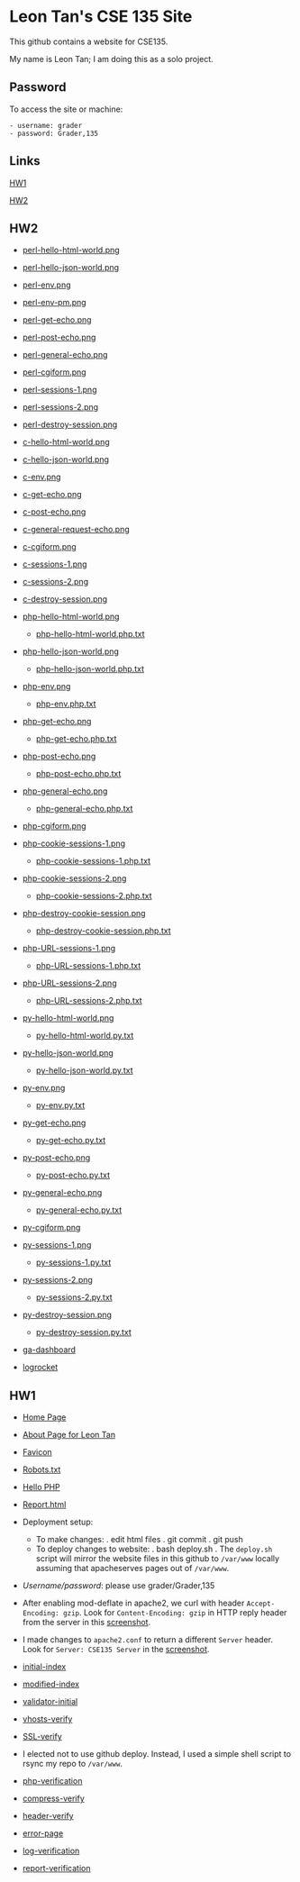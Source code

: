 # Leon Tan's CSE 135 Site

This github contains a website for CSE135.

My name is Leon Tan; I am doing this as a solo project.

## Password

To access the site or machine:

	- username: grader
	- password: Grader,135

## Links

[HW1](#hw1)

[HW2](#hw2)

## HW2
* [perl-hello-html-world.png](http://cse135byleon.site/screenshots.hw2/perl-hello-html-world.png)
* [perl-hello-json-world.png](http://cse135byleon.site/screenshots.hw2/perl-hello-json-world.png)
* [perl-env.png](http://cse135byleon.site/screenshots.hw2/perl-env.png)
* [perl-env-pm.png](http://cse135byleon.site/screenshots.hw2/perl-env-pm.png)
* [perl-get-echo.png](http://cse135byleon.site/screenshots.hw2/perl-get-echo.png)
* [perl-post-echo.png](http://cse135byleon.site/screenshots.hw2/perl-post-echo.png)
* [perl-general-echo.png](http://cse135byleon.site/screenshots.hw2/perl-general-echo.png)
* [perl-cgiform.png](http://cse135byleon.site/screenshots.hw2/perl-cgiform.png)
* [perl-sessions-1.png](http://cse135byleon.site/screenshots.hw2/perl-sessions-1.png)
* [perl-sessions-2.png](http://cse135byleon.site/screenshots.hw2/perl-sessions-2.png)
* [perl-destroy-session.png](http://cse135byleon.site/screenshots.hw2/perl-destroy-session.png)

* [c-hello-html-world.png](http://cse135byleon.site/screenshots.hw2/c-hello-html-world.png)
* [c-hello-json-world.png](http://cse135byleon.site/screenshots.hw2/c-hello-json-world.png)
* [c-env.png](http://cse135byleon.site/screenshots.hw2/c-env.png)
* [c-get-echo.png](http://cse135byleon.site/screenshots.hw2/c-get-echo.png)
* [c-post-echo.png](http://cse135byleon.site/screenshots.hw2/c-post-echo.png)
* [c-general-request-echo.png](http://cse135byleon.site/screenshots.hw2/c-general-request-echo.png)
* [c-cgiform.png](http://cse135byleon.site/screenshots.hw2/c-cgiform.png)
* [c-sessions-1.png](http://cse135byleon.site/screenshots.hw2/c-sessions-1.png)
* [c-sessions-2.png](http://cse135byleon.site/screenshots.hw2/c-sessions-2.png)
* [c-destroy-session.png](http://cse135byleon.site/screenshots.hw2/c-destroy-session.png)

* [php-hello-html-world.png](http://cse135byleon.site/screenshots.hw2/php-hello-html-world.png)
  - [php-hello-html-world.php.txt](http:/cse135byleon.site/src/php-hello-html-world.php.txt) 
* [php-hello-json-world.png](http://cse135byleon.site/screenshots.hw2/php-hello-json-world.png)
  - [php-hello-json-world.php.txt](http:/cse135byleon.site/src/php-hello-json-world.php.txt) 
* [php-env.png](http://cse135byleon.site/screenshots.hw2/php-env.png)
  - [php-env.php.txt](http:/cse135byleon.site/src/php-env.php.txt) 
* [php-get-echo.png](http://cse135byleon.site/screenshots.hw2/php-get-echo.png)
  - [php-get-echo.php.txt](http:/cse135byleon.site/src/php-get-echo.php.txt) 
* [php-post-echo.png](http://cse135byleon.site/screenshots.hw2/php-post-echo.png)
  - [php-post-echo.php.txt](http:/cse135byleon.site/src/php-post-echo.php.txt) 
* [php-general-echo.png](http://cse135byleon.site/screenshots.hw2/php-general-echo.png)
  - [php-general-echo.php.txt](http:/cse135byleon.site/src/php-general-echo.php.txt)
* [php-cgiform.png](http://cse135byleon.site/screenshots.hw2/php-cgiform.png)
* [php-cookie-sessions-1.png](http://cse135byleon.site/screenshots.hw2/php-cookie-sessions-1.png)
  - [php-cookie-sessions-1.php.txt](http:/cse135byleon.site/src/php-cookie-sessions-1.php.txt)
* [php-cookie-sessions-2.png](http://cse135byleon.site/screenshots.hw2/php-cookie-sessions-2.png)
  - [php-cookie-sessions-2.php.txt](http:/cse135byleon.site/src/php-cookie-sessions-2.php.txt)
* [php-destroy-cookie-session.png](http://cse135byleon.site/screenshots.hw2/php-destroy-cookie-session.png)
  - [php-destroy-cookie-session.php.txt](http:/cse135byleon.site/src/php-destroy-cookie-session.php.txt)
* [php-URL-sessions-1.png](http://cse135byleon.site/screenshots.hw2/php-URL-sessions-1.png)
  - [php-URL-sessions-1.php.txt](http:/cse135byleon.site/src/php-URL-sessions-1.php.txt)
* [php-URL-sessions-2.png](http://cse135byleon.site/screenshots.hw2/php-URL-sessions-2.png)
  - [php-URL-sessions-2.php.txt](http:/cse135byleon.site/src/php-URL-sessions-2.php.txt)

* [py-hello-html-world.png](http://cse135byleon.site/screenshots.hw2/py-hello-html-world.png)
  - [py-hello-html-world.py.txt](http://cse135byleon.site/src/py-hello-html-world.py.txt)
* [py-hello-json-world.png](http://cse135byleon.site/screenshots.hw2/py-hello-json-world.png)
  - [py-hello-json-world.py.txt](http://cse135byleon.site/src/py-hello-json-world.py.txt)
* [py-env.png](http://cse135byleon.site/screenshots.hw2/py-env.png)
  - [py-env.py.txt](http://cse135byleon.site/src/py-env.py.txt)
* [py-get-echo.png](http://cse135byleon.site/screenshots.hw2/py-get-echo.png)
  - [py-get-echo.py.txt](http://cse135byleon.site/src/py-get-echo.py.txt)
* [py-post-echo.png](http://cse135byleon.site/screenshots.hw2/py-post-echo.png)
  - [py-post-echo.py.txt](http://cse135byleon.site/src/py-post-echo.py.txt)
* [py-general-echo.png](http://cse135byleon.site/screenshots.hw2/py-general-echo.png)
  - [py-general-echo.py.txt](http://cse135byleon.site/src/py-general-echo.py.txt)
* [py-cgiform.png](http://cse135byleon.site/screenshots.hw2/py-cgiform.png)
* [py-sessions-1.png](http://cse135byleon.site/screenshots.hw2/py-sessions-1.png)
  - [py-sessions-1.py.txt](http://cse135byleon.site/src/py-sessions-1.py.txt)
* [py-sessions-2.png](http://cse135byleon.site/screenshots.hw2/py-sessions-2.png)
  - [py-sessions-2.py.txt](http://cse135byleon.site/src/py-sessions-2.py.txt)
* [py-destroy-session.png](http://cse135byleon.site/screenshots.hw2/py-destroy-session.png)
  - [py-destroy-session.py.txt](http://cse135byleon.site/src/py-destroy-session.py.txt)

* [ga-dashboard](http://cse135byleon.site/screenshots.hw2/ga-dashboard.png)

* [logrocket](http://cse135byleon.site/screenshots.hw2/logrocket.png)





## HW1

* [Home Page](http://cse135byleon.site/)

* [About Page for Leon Tan](http://cse135byleon/members/leontan.html)

* [Favicon](http://cse135byleon.site/favicon.ico)

* [Robots.txt](http://cse135byleon.site/rebots.txt)

* [Hello PHP](http://cse135byleon.site/hello.php)

* [Report.html](http://cse135byleon.site/report.html)

* Deployment setup:
   - To make changes:
       . edit html files
       . git commit
       . git push
   - To deploy changes to website:
       . bash deploy.sh
       . The `deploy.sh` script will mirror the website files in this
         github to `/var/www` locally assuming that apacheserves pages
	 out of `/var/www`.

* *Username/password*: please use grader/Grader,135

* After enabling mod-deflate in apache2, we curl with header
   `Accept-Encoding: gzip`. Look for `Content-Encoding: gzip` in HTTP
   reply header from the server in this
   [screenshot](http://cse135byleon.site/screenshots.hw1/compression-verify.png).

* I made changes to `apache2.conf` to return a different `Server`
   header.  Look for `Server: CSE135 Server` in the
   [screenshot](http://cse135byleon.site/screenshots.hw1/header-verify.png).

* [initial-index](http://cse135byleon.site/screenshots.hw1/initial-index.jpg)

* [modified-index](http://cse135byleon.site/screenshots.hw1/modified-index.png)

* [validator-initial](http://cse135byleon.site/screenshots.hw1/validator-initial.png)

* [vhosts-verify](http://cse135byleon.site/screenshots.hw1/vhosts-verify.png)

* [SSL-verify](http://cse135byleon.site/screenshots.hw1/SSL-verify.png)

* I elected not to use github deploy. Instead, I used a simple shell script to rsync
    my repo to `/var/www`.

* [php-verification](http://cse135byleon.site/screenshots.hw1/php-verification.jpg)

* [compress-verify](http://cse135byleon.site/screenshots.hw1/compress-verify.png)

* [header-verify](http://cse135byleon.site/screenshots.hw1/header-verify.png)

* [error-page](http://cse135byleon.site/screenshots.hw1/error-page.png)

* [log-verification](http://cse135byleon.site/screenshots.hw1/log-verification.png)

* [report-verification](http://cse135byleon.site/screenshots.hw1/report-verification.png)
